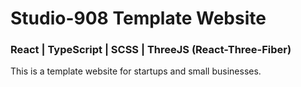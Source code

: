 # Studio-908 Template Website
### React | TypeScript | SCSS | ThreeJS (React-Three-Fiber) 
This is a template website for startups and small businesses.
